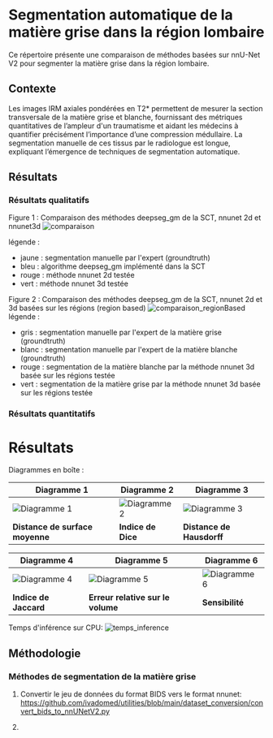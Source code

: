 # Segmentation automatique de la matière grise dans la région lombaire 

Ce répertoire présente une comparaison de méthodes basées sur nnU-Net V2 pour segmenter la matière grise dans la région lombaire.

## Contexte
Les images IRM axiales pondérées en T2* permettent de mesurer la section transversale de la matière grise et blanche, fournissant
des métriques quantitatives de l’ampleur d'un traumatisme et aidant les médecins à quantifier précisément l’importance d’une compression médullaire.
La segmentation manuelle de ces tissus par le radiologue est longue, expliquant l’émergence de techniques de segmentation automatique. 

## Résultats 

### Résultats qualitatifs
Figure 1 : Comparaison des méthodes deepseg_gm de la SCT, nnunet 2d et nnunet3d
![comparaison](https://github.com/ivadomed/lumbar-T2star-GMseg/assets/110342907/7a34bf27-d9c4-4be5-ba39-e74c8d4ba9ae)

légende :
- jaune : segmentation manuelle par l'expert (groundtruth)
- bleu : algorithme deepseg_gm implémenté dans la SCT
- rouge : méthode nnunet 2d testée 
- vert :  méthode nnunet 3d testée

Figure 2 : Comparaison des méthodes deepseg_gm de la SCT, nnunet 2d et 3d basées sur les régions (region based)
![comparaison_regionBased](https://github.com/ivadomed/lumbar-T2star-GMseg/assets/110342907/bb7c17f9-8305-4662-b1d9-867d6dba0a62)
légende :
- gris : segmentation manuelle par l'expert de la matière grise (groundtruth)
- blanc : segmentation manuelle par l'expert de la matière blanche (groundtruth)
- rouge : segmentation de la matière blanche par la méthode nnunet 3d basée sur les régions testée 
- vert : segmentation de la matière grise par la méthode nnunet 3d basée sur les régions testée

### Résultats quantitatifs
# Résultats

Diagrammes en boîte :

| Diagramme 1           | Diagramme 2           | Diagramme 3           |
|-----------------------|-----------------------|-----------------------|
| ![Diagramme 1](https://github.com/ivadomed/lumbar-T2star-GMseg/assets/110342907/3cd6cf5e-49c3-4fd2-b6e0-a377cd539798) | ![Diagramme 2](https://github.com/ivadomed/lumbar-T2star-GMseg/assets/110342907/59730646-8ea2-4231-bbcd-a15ad80e02d7) | ![Diagramme 3](https://github.com/ivadomed/lumbar-T2star-GMseg/assets/110342907/c953f2dc-0a7c-4661-989e-b676ac656501) |
| **Distance de surface moyenne**     | **Indice de Dice**     | **Distance de Hausdorff**     |

| Diagramme 4           | Diagramme 5           | Diagramme 6           |
|-----------------------|-----------------------|-----------------------|
| ![Diagramme 4](https://github.com/ivadomed/lumbar-T2star-GMseg/assets/110342907/edcf5119-9116-48c3-a5c8-449b73ee71ad) | ![Diagramme 5](https://github.com/ivadomed/lumbar-T2star-GMseg/assets/110342907/a941b63d-d1bb-4c61-b668-20c0df3633c7) | ![Diagramme 6](https://github.com/ivadomed/lumbar-T2star-GMseg/assets/110342907/f2158060-4368-484e-96d1-f15e8c97daa5) |
| **Indice de Jaccard**     | **Erreur relative sur le volume**     | **Sensibilité**     |

Temps d'inférence sur CPU:
![temps_inference](https://github.com/ivadomed/lumbar-T2star-GMseg/assets/110342907/4c2d8db4-4f63-499a-a358-da9e07d28176)

## Méthodologie
### Méthodes de segmentation de la matière grise 
1. Convertir le jeu de données du format BIDS vers le format nnunet: https://github.com/ivadomed/utilities/blob/main/dataset_conversion/convert_bids_to_nnUNetV2.py

2. 
